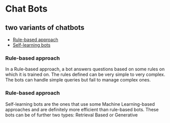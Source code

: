 # Chat Bots

## two variants of chatbots
* [Rule-based approach](#rba)
* [Self-learning bots](#slb)

### Rule-based approach <a name="rba"></a>
In a Rule-based approach, a bot answers questions based on some rules on which it is trained on. The rules defined can be very simple to very complex. The bots can handle simple queries but fail to manage complex ones.

### Rule-based approach <a name="slb"></a>
Self-learning bots are the ones that use some Machine Learning-based approaches and are definitely more efficient than rule-based bots. These bots can be of further two types: Retrieval Based or Generative
